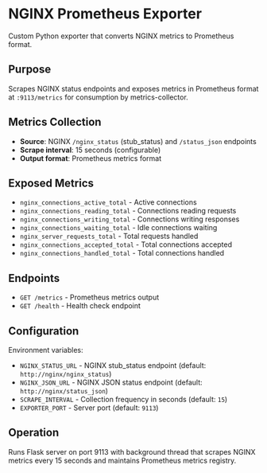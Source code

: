 # NGINX Prometheus Exporter

Custom Python exporter that converts NGINX metrics to Prometheus format.

## Purpose

Scrapes NGINX status endpoints and exposes metrics in Prometheus format at `:9113/metrics` for consumption by metrics-collector.

## Metrics Collection

- **Source**: NGINX `/nginx_status` (stub_status) and `/status_json` endpoints
- **Scrape interval**: 15 seconds (configurable)
- **Output format**: Prometheus metrics format

## Exposed Metrics

- `nginx_connections_active_total` - Active connections
- `nginx_connections_reading_total` - Connections reading requests
- `nginx_connections_writing_total` - Connections writing responses
- `nginx_connections_waiting_total` - Idle connections waiting
- `nginx_server_requests_total` - Total requests handled
- `nginx_connections_accepted_total` - Total connections accepted
- `nginx_connections_handled_total` - Total connections handled

## Endpoints

- `GET /metrics` - Prometheus metrics output
- `GET /health` - Health check endpoint

## Configuration

Environment variables:
- `NGINX_STATUS_URL` - NGINX stub_status endpoint (default: `http://nginx/nginx_status`)
- `NGINX_JSON_URL` - NGINX JSON status endpoint (default: `http://nginx/status_json`)
- `SCRAPE_INTERVAL` - Collection frequency in seconds (default: `15`)
- `EXPORTER_PORT` - Server port (default: `9113`)

## Operation

Runs Flask server on port 9113 with background thread that scrapes NGINX metrics every 15 seconds and maintains Prometheus metrics registry.